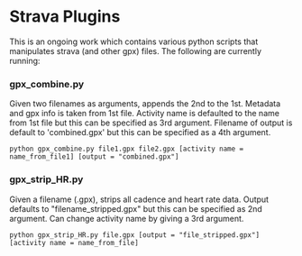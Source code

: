 # Strava Plugins

This is an ongoing work which contains various python scripts that manipulates
strava (and other gpx) files. The following are currently running:

### gpx_combine.py

Given two filenames as arguments, appends the 2nd to the 1st.
Metadata and gpx info is taken from 1st file. Activity name is defaulted to
the name from 1st file but this can be specified as 3rd argument. Filename 
of output is default to 'combined.gpx' but this can be specified as a 4th
argument.

```python gpx_combine.py file1.gpx file2.gpx [activity name = name_from_file1] [output = "combined.gpx"]```

### gpx_strip_HR.py

Given a filename (.gpx), strips all cadence and heart rate data. Output defaults to "filename_stripped.gpx" but this can be specified as 2nd argument. Can change activity name by giving a 3rd argument. 

```python gpx_strip_HR.py file.gpx [output = "file_stripped.gpx"] [activity name = name_from_file]```
